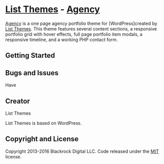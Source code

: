 # [List Themes](http://listthemes.com/) - [Agency](http://listthemes.com/template-overviews/agency/)

[Agency](http://listthemes.com/template-overviews/agency/) is a one page agency portfolio theme for [WordPress]created by [List Themes](http://listthemes.com/). This theme features several content sections, a responsive portfolio grid with hover effects, full page portfolio item modals, a responsive timeline, and a working PHP contact form.

## Getting Started


## Bugs and Issues

Have

## Creator

List Themes


List Themes is based on  WordPress.

## Copyright and License

Copyright 2013-2016 Blackrock Digital LLC. Code released under the [MIT](https://github.com/BlackrockDigital/listthemes-agency/blob/gh-pages/LICENSE) license.